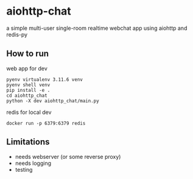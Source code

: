 # aiohttp-chat

a simple multi-user single-room realtime webchat app using aiohttp and redis-py

## How to run
web app for dev
```
pyenv virtualenv 3.11.6 venv
pyenv shell venv
pip install -e .
cd aiohttp_chat
python -X dev aiohttp_chat/main.py
```

redis for local dev
```
docker run -p 6379:6379 redis
```

## Limitations
* needs webserver (or some reverse proxy)
* needs logging
* testing


